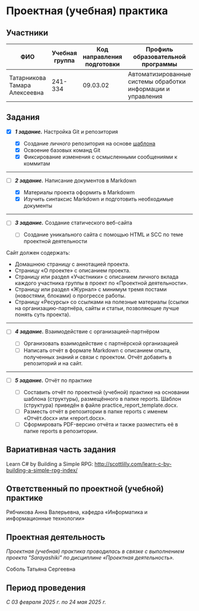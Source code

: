 # Проектная (учебная) практика
## Участники
| ФИО | Учебная группа | Код направления подготовки | Профиль образовательной программы |
|---|---|---|---|
| Татарникова Тамара Алексеевна | 241-334 | 09.03.02 |  Автоматизированные системы обработки информации и управления  |

## Задания
- [x] ***1 задание.*** Настройка Git и репозитория
      
  - [x] Создание _личного_ репозитория на основе [шаблона](https://github.com/mospol/practice-2025-1?tab=readme-ov-file#%D1%83%D1%87%D0%B0%D1%81%D1%82%D0%BD%D0%B8%D0%BA%D0%B8)
  - [x] Освоение базовых команд Git
  - [x] Фиксирование изменения с осмысленными сообщениями к коммитам
____
- [ ] ***2 задание.*** Написание документов в Markdown
      
  - [x] Материалы проекта оформить в Markdowm
  - [x] Изучить синтаксис Markdown и подготовить необходимые документы
____
- [ ] ***3 задание.*** Создание статического веб-сайта
      
  - [ ]  Создание уникального сайта с помощью HTML и SCC по теме проектной деятельности
  
Cайт должен содержать:
+ Домашнюю страницу с аннотацией проекта.
+ Страницу «О проекте» с описанием проекта.
+ Страницу или раздел «Участники» с описанием личного вклада каждого участника группы в проект по «Проектной деятельности».
+ Страницу или раздел «Журнал» с минимум тремя постами (новостями, блоками) о прогрессе работы.
+ Страницу «Ресурсы» со ссылками на полезные материалы (ссылки на организацию-партнёра, сайты и статьи, позволяющие лучше понять суть проекта).

____
- [ ] ***4 задание.*** Взаимодействие с организацией-партнёром
      
  - [ ] Организовать взаимодействие с партнёрской организацией
  - [ ] Написать отчёт в формате Markdown с описанием опыта, полученных знаний и связи с проектом. Отчёт добавить в репозиторий и на сайт.
____
- [ ] ***5 задание.*** Отчёт по практике
      
  - [ ] Составить отчёт по проектной (учебной) практике на основании шаблона (структуры), размещённого в папке reports. Шаблон (структура) приведён в файле practice_report_template.docx.
  - [ ] Разместь отчёт в репозитории в папке reports с именем «Отчёт.docx» или «report.docx».
  - [ ] Сформировать PDF-версию отчёта и также разместить её в папке reports в репозитории.

## Вариативная часть задания

Learn C# by Building a Simple RPG:
http://scottlilly.com/learn-c-by-building-a-simple-rpg-index/

## Ответственный по проектной (учебной) практике
Рябчикова Анна Валерьевна, кафедра «Информатика и информационные технологии»

## Проектная деятельность
*Проектная (учебная) практика проводилась в связке с выполнением проекта "Sarayashiki" по дисциплине «Проектная деятельность».*

Соболь Татьяна Сергеевна
## Период проведения
*С 03 февраля 2025 г. по 24 мая 2025 г.*
